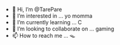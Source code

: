 - 👋 Hi, I’m @TarePare
- 👀 I’m interested in ... yo momma
- 🌱 I’m currently learning ... C
- 💞️ I’m looking to collaborate on ... gaming
- 📫 How to reach me ... 🪤

<!---
xd
--->
